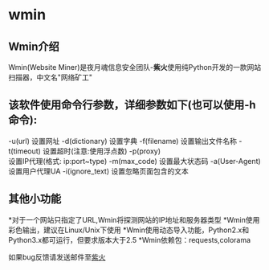 # wmin
Wmin介绍
-------

Wmin(Website Miner)是夜月魂信息安全团队-**紫火**使用纯Python开发的一款网站扫描器，中文名"网络矿工"



该软件使用命令行参数，详细参数如下(也可以使用-h命令):
------
-u(url) <target>
设置网址
-d(dictionary) <target>
设置字典
-f(filename) <target>
设置输出文件名称
-t(timeout) <target>
设置超时(注意:使用浮点数)
-p(proxy) <target>   
设置IP代理(格式: ip:port~type)
-m(max_code) <target>
设置最大状态码
-a(User-Agent) <target>
设置用户代理UA
-i(ignore_text) <target>
设置忽略页面包含的文本


其他小功能
------
*对于一个网站只指定了URL,Wmin将探测网站的IP地址和服务器类型
*Wmin使用彩色输出，建议在Linux/Unix下使用
*Wmin使用动态导入功能，Python2.x和Python3.x都可运行，但要求版本大于2.5
*Wmin依赖包：requests,colorama

如果bug反馈请发送邮件至[紫火](magician33333@163.com)
